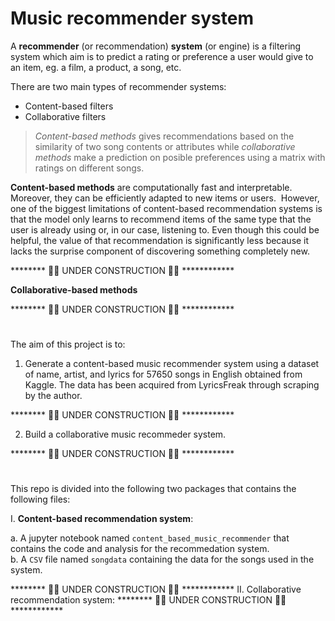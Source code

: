 # Music recommender system

A **recommender** (or recommendation) **system** (or engine) is a filtering system which aim is to predict a rating or preference a user would give to an item, eg. a film, a product, a song, etc.
  
There are two main types of recommender systems:

- Content-based filters
- Collaborative filters

> *Content-based methods* gives recommendations based on the similarity of two song contents or attributes while 
> *collaborative methods* make a prediction on posible preferences using a matrix with ratings on different songs.

**Content-based methods** are computationally fast and interpretable. Moreover, they can be efficiently adapted to new items or users. 
However, one of the biggest limitations of content-based recommendation systems is that the model only learns to recommend items of the same type that the user is already using or, in our case, listening to. Even though this could be helpful, the value of that recommendation is significantly less because it lacks the surprise component of discovering something completely new.

******** 🚧🚧 UNDER CONSTRUCTION 🚧🚧 ************

**Collaborative-based methods**

******** 🚧🚧 UNDER CONSTRUCTION 🚧🚧 ************

#

The aim of this project is to:

1) Generate a content-based music recommender system using a dataset of name, artist, and lyrics for 57650 songs in English obtained from Kaggle. The data has been acquired from LyricsFreak through scraping by the author.

******** 🚧🚧 UNDER CONSTRUCTION 🚧🚧 ************

2) Build a collaborative music recommeder system.

******** 🚧🚧 UNDER CONSTRUCTION 🚧🚧 ************

#

This repo is divided into the following two packages that contains the following files:  
  
I. **Content-based recommendation system**:  
   
  a. A jupyter notebook named `content_based_music_recommender` that contains the code and analysis for the recommedation system.  
  b. A `CSV` file named `songdata` containing the data for the songs used in the system.
   
******** 🚧🚧 UNDER CONSTRUCTION 🚧🚧 ************
   II. Collaborative recommendation system:
******** 🚧🚧 UNDER CONSTRUCTION 🚧🚧 ************
   





